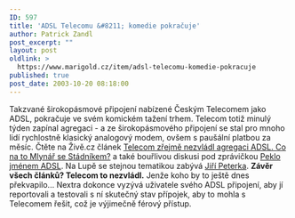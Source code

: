 ```yaml
---
ID: 597
title: 'ADSL Telecomu &#8211; komedie pokračuje'
author: Patrick Zandl
post_excerpt: ""
layout: post
oldlink: >
  https://www.marigold.cz/item/adsl-telecomu-komedie-pokracuje
published: true
post_date: 2003-10-20 08:18:00
---
```

Takzvané širokopásmové připojení nabízené Českým Telecomem jako ADSL, pokračuje ve svém komickém tažení trhem. Telecom totiž minulý týden zapínal agregaci - a ze širokopásmového připojení se stal pro mnoho lidí rychlostně klasický analogový modem, ovšem s paušální platbou za měsíc. Čtěte na Živě.cz článek <A href="http://www.zive.cz/h/Uzivatel/Ar.asp?ARI=113161&amp;CAI=2114" target=_blank>Telecom zřejmě nezvládl agregaci ADSL. Co na to Mlynář se Stádníkem?</A> a také bouřlivou diskusi pod zprávičkou <A href="http://www.zive.cz/h/Bleskovky/AR.asp?ARI=113152&amp;CAI=2097&amp;HID=19" target=_blank>Peklo jménem ADSL</A>. Na Lupě se stejnou tematikou zabývá <A href="http://www.lupa.cz/clanek.php3?show=3073" target=_blank>Jiří Peterka</A>. <STRONG>Závěr všech článků? Telecom to nezvládl.</STRONG> Jenže koho by to ještě dnes překvapilo... Nextra dokonce vyzývá uživatele svého ADSL připojení, aby jí reportovali a testovali s ní skutečný stav přípojek, aby to mohla s Telecomem řešit, což je výjimečně férový přístup.